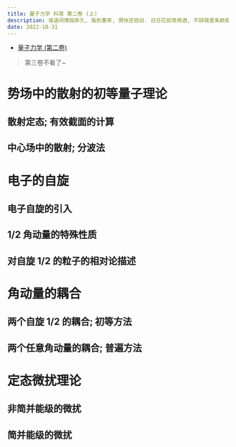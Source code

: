 ```yaml
---
title: 量子力学 科恩 第二卷 (上)
description: 谁道闲情抛弃久, 每到春来, 惆怅还依旧. 日日花前常病酒, 不辞镜里朱颜瘦.
date: 2022-10-31
---
```


- [量子力学 (第二卷)](https://book.douban.com/subject/26716232/)

> 第三卷不看了~

# 势场中的散射的初等量子理论

## 散射定态; 有效截面的计算

## 中心场中的散射; 分波法

# 电子的自旋

## 电子自旋的引入

## 1/2 角动量的特殊性质

## 对自旋 1/2 的粒子的相对论描述

# 角动量的耦合

## 两个自旋 1/2 的耦合; 初等方法

## 两个任意角动量的耦合; 普遍方法

# 定态微扰理论

## 非简并能级的微扰

## 简并能级的微扰
